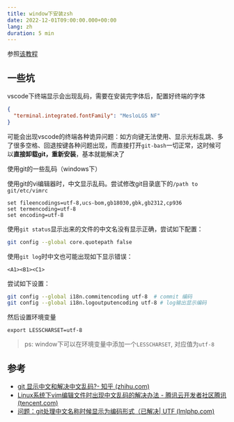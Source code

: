 ```yaml
---
title: window下安装zsh
date: 2022-12-01T09:00:00.000+00:00
lang: zh
duration: 5 min
---
```


参照[该教程](https://zhuanlan.zhihu.com/p/455925403)

## 一些坑

vscode下终端显示会出现乱码，需要在安装完字体后，配置好终端的字体

```json
{
  "terminal.integrated.fontFamily": "MesloLGS NF"
}
```

可能会出现vscode的终端各种诡异问题：如方向键无法使用、显示光标乱跳、多了很多空格、回退按键各种问题出现，而直接打开`git-bash`一切正常，这时候可以**直接卸载git，重新安装**，基本就能解决了 

使用git的一些乱码（windows下）

使用git的vi编辑器时，中文显示乱码。尝试修改git目录底下的`/path to git/etc/vimrc`

```
set fileencodings=utf-8,ucs-bom,gb18030,gbk,gb2312,cp936
set termencoding=utf-8
set encoding=utf-8
```

使用`git status`显示出来的文件的中文名没有显示正确，尝试如下配置：

```bash
git config --global core.quotepath false
```

使用`git log`时中文也可能出现如下显示错误：

```log
<A1><B1><C1>
```

尝试如下设置：

```bash
git config --global i18n.commitencoding utf-8  # commit 编码
git config --global i18n.logoutputencoding utf-8 # log输出显示编码
```

然后设置环境变量

```
export LESSCHARSET=utf-8
```

> ps: window下可以在环境变量中添加一个`LESSCHARSET`, 对应值为`utf-8`

## 参考

- [git 显示中文和解决中文乱码?- 知乎 (zhihu.com)](https://zhuanlan.zhihu.com/p/133706032)
- [Linux系统下vim编辑文件时出现中文乱码的解决办法 - 腾讯云开发者社区腾讯(tencent.com)](https://cloud.tencent.com/developer/article/1920588)
- [问题：git处理中文名称时候显示为编码形式（已解决| UTF (lmlphp.com)](https://www.lmlphp.com/user/62605/article/item/2392791/)